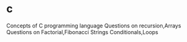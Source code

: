 # c
Concepts of C programming language
Questions on recursion,Arrays
Questions on Factorial,Fibonacci
Strings
Conditionals,Loops
